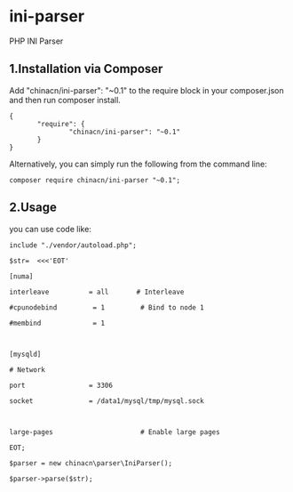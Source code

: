 # ini-parser
PHP INI Parser

## 1.Installation via Composer

Add "chinacn/ini-parser": "~0.1" to the require block in your composer.json and then run composer install.
 ```
{
        "require": {
                "chinacn/ini-parser": "~0.1"
        }
}
```
Alternatively, you can simply run the following from the command line:
```
composer require chinacn/ini-parser "~0.1";
```
## 2.Usage

you can use code like:
```
include "./vendor/autoload.php";

$str=  <<<'EOT'

[numa]

interleave          = all       # Interleave

#cpunodebind         = 1         # Bind to node 1

#membind             = 1



[mysqld]

# Network

port                = 3306

socket              = /data1/mysql/tmp/mysql.sock



large-pages                      # Enable large pages

EOT;

$parser = new chinacn\parser\IniParser();

$parser->parse($str);

```